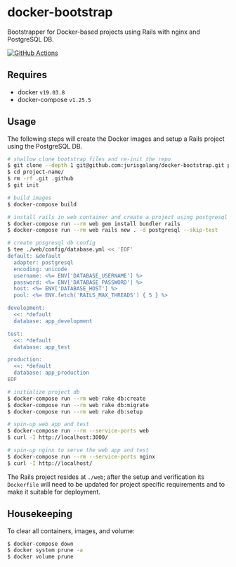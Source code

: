 # docker-bootstrap

Bootstrapper for Docker-based projects using Rails with nginx and PostgreSQL DB.

[![GitHub Actions](https://github.com/jurisgalang/docker-bootstrap/workflows/CI/badge.svg?style=for-the-badge)](https://github.com/jurisgalang/docker-bootstrap/actions)

## Requires

- docker `v19.03.8`
- docker-compose `v1.25.5`

## Usage

The following steps will create the Docker images and setup a Rails project 
using the PostgreSQL DB.

```sh
# shallow clone bootstrap files and re-init the repo
$ git clone --depth 1 git@github.com:jurisgalang/docker-bootstrap.git project-name
$ cd project-name/
$ rm -rf .git .github
$ git init

# build images
$ docker-compose build

# install rails in web container and create a project using postgresql 
$ docker-compose run --rm web gem install bundler rails
$ docker-compose run --rm web rails new . -d postgresql --skip-test

# create posgresql db config
$ tee ./web/config/database.yml << 'EOF'
default: &default
  adapter: postgresql
  encoding: unicode
  username: <%= ENV['DATABASE_USERNAME'] %>
  password: <%= ENV['DATABASE_PASSWORD'] %>
  host: <%= ENV['DATABASE_HOST'] %>
  pool: <%= ENV.fetch('RAILS_MAX_THREADS') { 5 } %>

development:
  <<: *default
  database: app_development

test:
  <<: *default
  database: app_test

production:
  <<: *default
  database: app_production
EOF

# initialize project db
$ docker-compose run --rm web rake db:create
$ docker-compose run --rm web rake db:migrate
$ docker-compose run --rm web rake db:setup

# spin-up web app and test
$ docker-compose run --rm --service-ports web
$ curl -I http://localhost:3000/ 

# spin-up nginx to serve the web app and test
$ docker-compose run --rm --service-ports nginx
$ curl -I http://localhost/ 
```

The Rails project resides at `./web`; after the setup and verification its 
`Dockerfile` will need to be updated for project specific requirements and to 
make it suitable for deployment.

## Housekeeping

To clear all containers, images, and volume:
```sh
$ docker-compose down
$ docker system prune -a
$ docker volume prune
```
